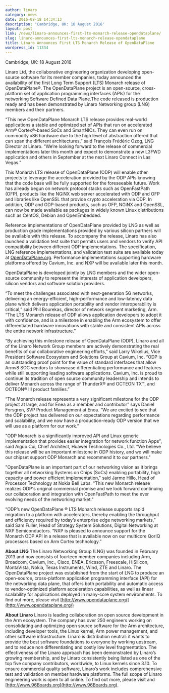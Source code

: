 ```yaml
---
author: linaro
category: news
date: 2016-08-18 14:34:13
description: 'Cambridge, UK: 18 August 2016'
layout: post
link: /news/linaro-announces-first-lts-monarch-release-opendataplane/
slug: linaro-announces-first-lts-monarch-release-opendataplane
title: Linaro Announces First LTS Monarch Release of OpenDataPlane
wordpress_id: 11334
---
```


Cambridge, UK: 18 August 2016

Linaro Ltd, the collaborative engineering organization developing open-source software for its member companies, today announced the availability of the first Long Term Support (LTS) Monarch release of OpenDataPlane®. The OpenDataPlane project is an open-source, cross-platform set of application programming interfaces (APIs) for the networking Software Defined Data Plane.The code released is production ready and has been demonstrated by Linaro Networking group (LNG) members and their partners.

“This new OpenDataPlane Monarch LTS release provides real-world applications a stable and optimized set of APIs that run on accelerated Arm® Cortex®-based SoCs and SmartNICs. They can even run on commodity x86 hardware due to the high level of abstraction offered that can span the different architectures,” said François Frédéric Ozog, LNG Director at Linaro. “We’re looking forward to the release of commercial implementations later this month and expect to demonstrate a new L3FWD application and others in September at the next Linaro Connect in Las Vegas.”

This Monarch LTS release of OpenDataPlane (ODP) will enable other projects to leverage the acceleration provided by the ODP APIs knowing that the code base will be fully supported for the foreseeable future. Work has already begun on network protocol stacks such as OpenFastPath (OFP), products like the NGiNX web server accelerated with ODP and OFP and libraries like OpenSSL that provide crypto acceleration via ODP. In addition, ODP and ODP-based products, such as OFP, NGiNX and OpenSSL, can now be made available as packages in widely known Linux distributions such as CentOS, Debian and OpenEmbedded.

Reference implementations of OpenDataPlane provided by LNG as well as production grade implementations provided by various silicon partners will be available with this release. To accompany the release, Linaro has also launched a validation test suite that permits users and vendors to verify API compatibility between different ODP implementations. The specification, LNG reference implementations, and validation test suite are available today at [OpenDataPlane.org](http://opendataplane.org/). Performance implementations supporting hardware platforms offered by Cavium, Inc. and NXP will be available later this month.

OpenDataPlane is developed jointly by LNG members and the wider open-source community to represent the interests of application developers, silicon vendors and software solution providers.

“To meet the challenges associated with next-generation 5G networks, delivering an energy-efficient, high-performance and low-latency data plane which delivers application portability and vendor interoperability is critical,” said Phil Bourekas, director of network segment marketing, Arm. “The LTS Monarch release of ODP allows application developers to adopt it with confidence, and is a milestone in enabling the Arm ecosystem to offer differentiated hardware innovations with stable and consistent APIs across the entire network infrastructure.”

“By achieving this milestone release of OpenDataPlane (ODP), Linaro and all of the Linaro Network Group members are actively demonstrating the real benefits of our collaborative engineering efforts,” said Larry Wikelius, Vice President Software Ecosystem and Solutions Group at Cavium, Inc. “ODP is an outstanding proof point for the value of standard interfaces that allow Armv8 SOC vendors to showcase differentiating performance and features while still supporting leading software applications. Cavium, Inc. is proud to continue its tradition of open source community leadership and intends to deliver Monarch across the range of ThunderX® and OCTEON TX™, and OCTEON® III product families.”

“The Monarch release represents a very significant milestone for the ODP project at large, and for Enea as a member and contributor” says Daniel Forsgren, SVP Product Management at Enea. “We are excited to see that the ODP project has delivered on our expectations regarding performance and scalability, and we now have a production-ready ODP version that we will use as a platform for our work.”

"ODP Monarch is a significantly improved API and Linux generic implementation that provides easier integration for network function Apps", said Aiguo Cui, Chief Architect, Huawei Technologies Co., Ltd. "We believe this release will be an important milestone in ODP history, and we will make our chipset support ODP Monarch and recommend it to our partners."

"OpenDataPlane is an important part of our networking vision as it brings together all networking Systems on Chips (SoCs) enabling portability, high capacity and power efficient implementation," said Jarmo Hillo, Head of Processor Technology at Nokia Bell Labs. "This new Monarch release realizes ODP's original commercial promise and we look forward continuing our collaboration and integration with OpenFastPath to meet the ever evolving needs of the networking market."

“ODP’s new OpenDataPlane ® LTS Monarch release supports rapid migration to a platform with accelerators, thereby enabling the throughput and efficiency required by today’s enterprise edge networking markets,” said ‎Sam Fuller, Head of Strategy System Solutions, Digital Networking at NXP Semiconductors. “NXP is pleased to announce support for the Monarch ODP API in a release that is available now on our multicore QorIQ processors based on Arm Cortex technology.”

**About LNG**
The Linaro Networking Group (LNG) was founded in February 2013 and now consists of fourteen member companies including Arm, Broadcom, Cavium, Inc., Cisco, ENEA, Ericsson, Freescale, HiSilicon, MontaVista, Nokia, Texas Instruments, Wind, ZTE and Linaro. The OpenDataPlane project was established from the start of LNG to produce an open-source, cross-platform application programming interface (API) for the networking data plane, that offers both portability and automatic access to vendor-optimized platform acceleration capabilities, as well as linear scalability for applications deployed in many-core system environments. To find out more, please visit [http://www.opendataplane.org/](http://www.opendataplane.org/)

**About Linaro**
Linaro is leading collaboration on open source development in the Arm ecosystem. The company has over 250 engineers working on consolidating and optimizing open source software for the Arm architecture, including developer tools, the Linux kernel, Arm power management, and other software infrastructure. Linaro is distribution neutral: it wants to provide the best software foundations to everyone by working upstream, and to reduce non differentiating and costly low level fragmentation. The effectiveness of the Linaro approach has been demonstrated by Linaro’s growing membership, and by Linaro consistently being listed as one of the top five company contributors, worldwide, to Linux kernels since 3.10.
To ensure commercial quality software, Linaro’s work includes comprehensive test and validation on member hardware platforms. The full scope of Linaro engineering work is open to all online. To find out more, please visit []() and [http://www.96Boards.org](http://www.96Boards.org).